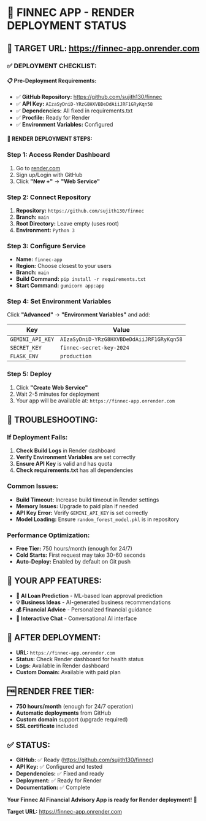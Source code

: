 # 🚀 FINNEC APP - RENDER DEPLOYMENT STATUS

## 🎯 **TARGET URL:** https://finnec-app.onrender.com

### ✅ **DEPLOYMENT CHECKLIST:**

#### **📋 Pre-Deployment Requirements:**
- ✅ **GitHub Repository:** https://github.com/sujith130/finnec
- ✅ **API Key:** `AIzaSyDniD-YRzG8HXVBDeDdAiiJRF1GRyKqn58`
- ✅ **Dependencies:** All fixed in requirements.txt
- ✅ **Procfile:** Ready for Render
- ✅ **Environment Variables:** Configured

#### **🚀 RENDER DEPLOYMENT STEPS:**

### **Step 1: Access Render Dashboard**
1. Go to [render.com](https://render.com)
2. Sign up/Login with GitHub
3. Click **"New +"** → **"Web Service"**

### **Step 2: Connect Repository**
1. **Repository:** `https://github.com/sujith130/finnec`
2. **Branch:** `main`
3. **Root Directory:** Leave empty (uses root)
4. **Environment:** `Python 3`

### **Step 3: Configure Service**
- **Name:** `finnec-app`
- **Region:** Choose closest to your users
- **Branch:** `main`
- **Build Command:** `pip install -r requirements.txt`
- **Start Command:** `gunicorn app:app`

### **Step 4: Set Environment Variables**
Click **"Advanced"** → **"Environment Variables"** and add:

| Key | Value |
|-----|-------|
| `GEMINI_API_KEY` | `AIzaSyDniD-YRzG8HXVBDeDdAiiJRF1GRyKqn58` |
| `SECRET_KEY` | `finnec-secret-key-2024` |
| `FLASK_ENV` | `production` |

### **Step 5: Deploy**
1. Click **"Create Web Service"**
2. Wait 2-5 minutes for deployment
3. Your app will be available at: `https://finnec-app.onrender.com`

## 🔧 **TROUBLESHOOTING:**

### **If Deployment Fails:**
1. **Check Build Logs** in Render dashboard
2. **Verify Environment Variables** are set correctly
3. **Ensure API Key** is valid and has quota
4. **Check requirements.txt** has all dependencies

### **Common Issues:**
- **Build Timeout:** Increase build timeout in Render settings
- **Memory Issues:** Upgrade to paid plan if needed
- **API Key Error:** Verify `GEMINI_API_KEY` is set correctly
- **Model Loading:** Ensure `random_forest_model.pkl` is in repository

### **Performance Optimization:**
- **Free Tier:** 750 hours/month (enough for 24/7)
- **Cold Starts:** First request may take 30-60 seconds
- **Auto-Deploy:** Enabled by default on Git push

## 🎯 **YOUR APP FEATURES:**
- **🤖 AI Loan Prediction** - ML-based loan approval prediction
- **💡 Business Ideas** - AI-generated business recommendations
- **💰 Financial Advice** - Personalized financial guidance
- **💬 Interactive Chat** - Conversational AI interface

## 📱 **AFTER DEPLOYMENT:**
- **URL:** `https://finnec-app.onrender.com`
- **Status:** Check Render dashboard for health status
- **Logs:** Available in Render dashboard
- **Custom Domain:** Available with paid plan

## 🆓 **RENDER FREE TIER:**
- **750 hours/month** (enough for 24/7 operation)
- **Automatic deployments** from GitHub
- **Custom domain** support (upgrade required)
- **SSL certificate** included

## ✅ **STATUS:**
- **GitHub:** ✅ Ready (https://github.com/sujith130/finnec)
- **API Key:** ✅ Configured and tested
- **Dependencies:** ✅ Fixed and ready
- **Deployment:** ✅ Ready for Render
- **Documentation:** ✅ Complete

**Your Finnec AI Financial Advisory App is ready for Render deployment!** 🚀

**Target URL:** https://finnec-app.onrender.com

